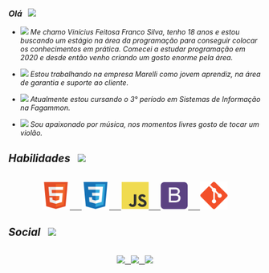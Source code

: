 ### *Olá* &nbsp; <img src="https://raw.githubusercontent.com/iampavangandhi/iampavangandhi/master/gifs/Hi.gif" width="30px"> 

- <img width="25" src="https://user-images.githubusercontent.com/75453961/118221132-6e417180-b453-11eb-9180-2fcbfea55ee5.gif"> *Me chamo Vinícius Feitosa Franco Silva, tenho 18 anos e estou buscando um estágio na área da programação para conseguir colocar os conhecimentos em prática. Comecei a estudar programação em 2020 e desde então venho criando um gosto enorme pela área.* 

- <img width="25" src="https://user-images.githubusercontent.com/75453961/118221337-caa49100-b453-11eb-8aed-9762ff830a46.gif"> *Estou trabalhando na empresa Marelli como jovem aprendiz, na área de garantia e suporte ao cliente.*

- <img width="25" src="https://user-images.githubusercontent.com/75453961/118221549-38e95380-b454-11eb-8792-eb2bd6fcd974.gif"> *Atualmente estou cursando o 3° período em Sistemas de Informação na Fagammon.*

- <img width="25" src="https://user-images.githubusercontent.com/75453961/118222253-a0ec6980-b455-11eb-8ead-06363afc3965.gif"> *Sou apaixonado por música, nos momentos livres gosto de tocar um violão.*


## *Habilidades* &nbsp; <img width="40" src="https://user-images.githubusercontent.com/75453961/118220101-36d1c580-b451-11eb-9eda-9f53643378e0.gif">

<div align="center" style="display: inline_block"> <br>
  
  <a href="https://github.com/Feitosa-V">
  
   <img width="55" src="https://raw.githubusercontent.com/devicons/devicon/master/icons/html5/html5-original.svg">
   &nbsp;&nbsp;&nbsp;&nbsp;
   <img width="55" src="https://raw.githubusercontent.com/devicons/devicon/master/icons/css3/css3-original.svg">
   &nbsp;&nbsp;&nbsp;&nbsp;
   <img width="55" src="https://raw.githubusercontent.com/devicons/devicon/master/icons/javascript/javascript-original.svg">
   &nbsp;&nbsp;&nbsp;&nbsp;
   <img width="55" src="https://raw.githubusercontent.com/devicons/devicon/master/icons/bootstrap/bootstrap-plain.svg">
   &nbsp;&nbsp;&nbsp;&nbsp;
   <img width="55" src="https://raw.githubusercontent.com/devicons/devicon/master/icons/git/git-original.svg">
  
  </a>
</div>


## *Social* &nbsp; <img width="40" src="https://user-images.githubusercontent.com/75453961/118220271-b069b380-b451-11eb-81ad-27bfce7f6292.gif">

<div align="center"><br>
  
  <a href="https://www.linkedin.com/in/feitosa-v/">  
      <img src="https://img.shields.io/badge/LinkedIn-0077B5?style=for-the-badge&logo=linkedin&logoColor=white">
      &nbsp;
  </a>

  <a  href="https://www.instagram.com/feitosa.vinicius/">
      <img  src="https://img.shields.io/badge/Instagram-832de8?style=for-the-badge&logo=instagram&logoColor=white" >
      &nbsp;

  </a> 
    
   <a href="mailto:vifesi4321@gmail.com?subject=Olá%20">
      <img src="https://img.shields.io/badge/Gmail-c14438?style=for-the-badge&logo=Gmail&logoColor=white&link=">
   </a>
  
</div>


